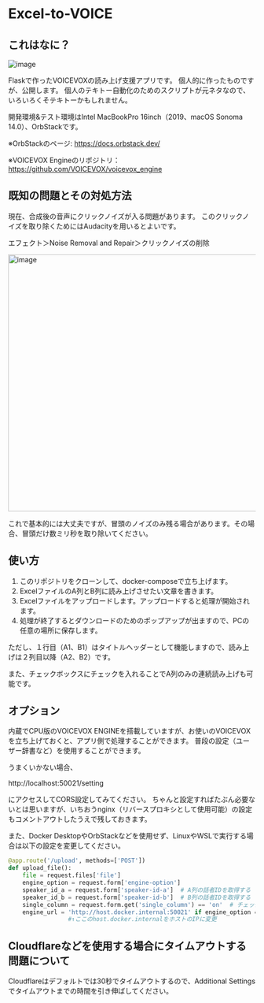 # Excel-to-VOICE

## これはなに？
![image](https://github.com/limonene213u/Excel-to-VOICE/assets/57677762/cb0e4f2f-ce6c-4ee4-9627-55b828a7f522)


Flaskで作ったVOICEVOXの読み上げ支援アプリです。
個人的に作ったものですが、公開します。
個人のテキトー自動化のためのスクリプトが元ネタなので、いろいろくそテキトーかもしれません。

開発環境&テスト環境はIntel MacBookPro 16inch（2019、macOS Sonoma 14.0）、OrbStackです。

※OrbStackのページ:
https://docs.orbstack.dev/

※VOICEVOX Engineのリポジトリ：
https://github.com/VOICEVOX/voicevox_engine

## 既知の問題とその対処方法
現在、合成後の音声にクリックノイズが入る問題があります。
このクリックノイズを取り除くためにはAudacityを用いるとよいです。

エフェクト＞Noise Removal and Repair＞クリックノイズの削除

<img width="522" alt="image" src="https://github.com/limonene213u/Excel-to-VOICE/assets/57677762/51545ff3-e50b-40ce-82bd-d6f2e9395b2e">

これで基本的には大丈夫ですが、冒頭のノイズのみ残る場合があります。その場合、冒頭だけ数ミリ秒を取り除いてください。

## 使い方
 1. このリポジトリをクローンして、docker-composeで立ち上げます。
 2. ExcelファイルのA列とB列に読み上げさせたい文章を書きます。
 3. Excelファイルをアップロードします。アップロードすると処理が開始されます。
 4. 処理が終了するとダウンロードのためのポップアップが出ますので、PCの任意の場所に保存します。

ただし、１行目（A1、B1）はタイトルヘッダーとして機能しますので、読み上げは２列目以降（A2、B2）です。

また、チェックボックスにチェックを入れることでA列のみの連続読み上げも可能です。

## オプション
内蔵でCPU版のVOICEVOX ENGINEを搭載していますが、お使いのVOICEVOXを立ち上げておくと、アプリ側で処理することができます。
普段の設定（ユーザー辞書など）を使用することができます。

うまくいかない場合、

http://localhost:50021/setting

にアクセスしてCORS設定してみてください。
ちゃんと設定すればたぶん必要ないとは思いますが、いちおうnginx（リバースプロキシとして使用可能）の設定もコメントアウトしたうえで残しておきます。

また、Docker DesktopやOrbStackなどを使用せず、LinuxやWSLで実行する場合は以下の設定を変更してください。

```app.py
@app.route('/upload', methods=['POST'])
def upload_file():
    file = request.files['file']
    engine_option = request.form['engine-option']
    speaker_id_a = request.form['speaker-id-a']  # A列の話者IDを取得する
    speaker_id_b = request.form['speaker-id-b']  # B列の話者IDを取得する
    single_column = request.form.get('single_column') == 'on'  # チェックボックスの値を取得する
    engine_url = 'http://host.docker.internal:50021' if engine_option == 'local' else 'http://voicevox:50021'
                 #↑ここのhost.docker.internalをホストのIPに変更
```

## Cloudflareなどを使用する場合にタイムアウトする問題について
Cloudflareはデフォルトでは30秒でタイムアウトするので、Additional Settingsでタイムアウトまでの時間を引き伸ばしてください。
